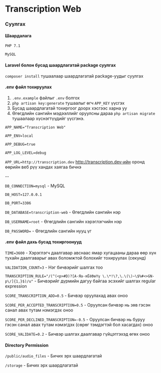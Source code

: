 # Transcription Web

### Суулгах

#### Шаардалага

`PHP 7.1`

`MySQL`

#### Laravel болон бусад шаардлагатай package суулгах

`composer install` тушаалаар шаардлагатай package-уудыг суулгах

#### .env файл тохируулах

1. `.env.example` файлыг `.env` болгох
2. `php artisan key:generate` тушаалыг өгч `APP_KEY` үүсгэх
3. Бусад шаардлагатай тохиргоог доорх хэсгээс харна уу
4. Өгөгдлийн сангийн мэдээллийг оруулсны дараа `php artisan migrate` тушаалаар хүснэгтүүдийг үүсгэнэ. 

`APP_NAME="Transcription Web"`

`APP_ENV=local`

`APP_DEBUG=true`

`APP_LOG_LEVEL=debug`

`APP_URL=http://transcription.dev` http://transcription.dev-ийн оронд өөрийн веб рүү хандах хаягаа бичнэ

--

`DB_CONNECTION=mysql` - MySQL

`DB_HOST=127.0.0.1`

`DB_PORT=3306`

`DB_DATABASE=transcription-web` - Өгөгдлийн сангийн нэр

`DB_USERNAME=root` - Өгөгдлийн сангийн хэрэглэгчийн нэр

`DB_PASSWORD=` - Өгөгдлийн сангийн нууц үг

#### .env файл дахь бусад тохиргоонууд

`TIME=3600` - Хэрэглэгч даалгавар авснаас ямар хугацааны дараа өөр хүн тухайн даалгаварыг авах боломжтой болохийг тохируулах (секунд)

`VALIDATION_COUNT=3` - Нэг бичвэрийг шалгах тоо

`TRANSCRIPTION_RULE="/(^(<p>#D)?[А-Яа-яЁёӨөҮү \.\*!\?,\.\(\)~\$%#<>GN-p\/]{1,}$)/u"` - Бичвэрийг дүрмийн дагуу байгаа эсэхийг шалгах regular expression

`SCORE_TRANSCRIPTION_ADD=0.5` - Бичвэр оруулахад авах оноо

`SCORE_PER_ACCEPTED_TRANSCRIPTION=0.5` - Оруулсан бичвэр нь зөв гэсэн санал авах тутам нэмэгдэх оноо

`SCORE_PER_DECLINED_TRANSCRIPTION=-0.5` - Оруулсан бичвэр нь буруу гэсэн санал авах тутам нэмэгдэх (сөрөг тэмдэгтэй бол хасагдах) оноо

`SCORE_VALIDATE=0.2` - Бичвэр шалгах даалгавар гүйцэтгэхэд өгөх оноо

#### Directory Permission

`/public/audio_files` - Бичих эрх шаардлагатай

`/storage` - Бичих эрх шаардлагатай
